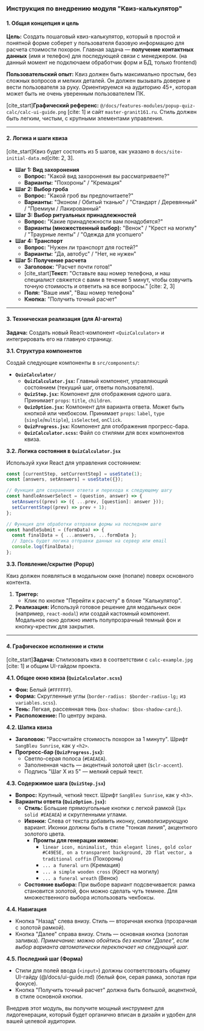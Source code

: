 ### **Инструкция по внедрению модуля "Квиз-калькулятор"**

#### **1. Общая концепция и цель**

**Цель:** Создать пошаговый квиз-калькулятор, который в простой и понятной форме соберет у пользователя базовую информацию для расчета стоимости похорон. Главная задача — **получение контактных данных** (имя и телефон) для последующей связи с менеджером. (на данный момент не подключаем обработчик форм и БД, только frontend)

**Пользовательский опыт:** Квиз должен быть максимально простым, без сложных вопросов и мелких деталей. Он должен вызывать доверие и вести пользователя за руку. Ориентируемся на аудиторию 45+, которая может быть не очень уверенным пользователем ПК.

[cite\_start]**Графический референс:** `@/docs/features-modules/popup-quiz-calc/calc-ui-guide.png` [cite: 1] и сайт `master-granit161.ru`. Стиль должен быть легким, чистым, с крупными элементами управления.

---

#### **2. Логика и шаги квиза**

[cite\_start]Квиз будет состоять из 5 шагов, как указано в `docs/site-initial-data.md`[cite: 2, 3].

- **Шаг 1: Вид захоронения**
  - **Вопрос:** "Какой вид захоронения вы рассматриваете?"
  - **Варианты:** "Похороны" / "Кремация"
- **Шаг 2: Выбор гроба**
  - **Вопрос:** "Какой гроб вы предпочитаете?"
  - **Варианты:** "Эконом / Обитый тканью" / "Стандарт / Деревянный" / "Премиум / Лакированный"
- **Шаг 3: Выбор ритуальных принадлежностей**
  - **Вопрос:** "Какие принадлежности вам понадобятся?"
  - **Варианты (множественный выбор):** "Венок" / "Крест на могилу" / "Траурные ленты" / "Одежда для усопшего"
- **Шаг 4: Транспорт**
  - **Вопрос:** "Нужен ли транспорт для гостей?"
  - **Варианты:** "Да, автобус" / "Нет, не нужен"
- **Шаг 5: Получение расчета**
  - **Заголовок:** "Расчет почти готов\!"
  - [cite\_start]**Текст:** "Оставьте ваш номер телефона, и наш специалист свяжется с вами в течение 5 минут, чтобы озвучить точную стоимость и ответить на все вопросы." [cite: 2, 3]
  - **Поля:** "Ваше имя", "Ваш номер телефона"
  - **Кнопка:** "Получить точный расчет"

---

#### **3. Техническая реализация (для AI-агента)**

**Задача:** Создать новый React-компонент `<QuizCalculator>` и интегрировать его на главную страницу.

**3.1. Структура компонентов**

Создай следующие компоненты в `src/components/`:

- **`QuizCalculator/`**
  - **`QuizCalculator.jsx`:** Главный компонент, управляющий состоянием (текущий шаг, ответы пользователя).
  - **`QuizStep.jsx`:** Компонент для отображения одного шага. Принимает `props`: `title`, `children`.
  - **`QuizOption.jsx`:** Компонент для варианта ответа. Может быть кнопкой или чекбоксом. Принимает `props`: `label`, `type` (`single`/`multiple`), `isSelected`, `onClick`.
  - **`QuizProgress.jsx`:** Компонент для отображения прогресс-бара.
  - **`QuizCalculator.scss`:** Файл со стилями для всех компонентов квиза.

**3.2. Логика состояния в `QuizCalculator.jsx`**

Используй хуки React для управления состоянием:

```jsx
const [currentStep, setCurrentStep] = useState(1);
const [answers, setAnswers] = useState({});

// Функция для сохранения ответа и перехода к следующему шагу
const handleAnswerSelect = (question, answer) => {
  setAnswers((prev) => ({ ...prev, [question]: answer }));
  setCurrentStep((prev) => prev + 1);
};

// Функция для обработки отправки формы на последнем шаге
const handleSubmit = (formData) => {
  const finalData = { ...answers, ...formData };
  // Здесь будет логика отправки данных на сервер или email
  console.log(finalData);
};
```

**3.3. Появление/скрытие (Popup)**

Квиз должен появляться в модальном окне (попапе) поверх основного контента.

1.  **Триггер:**
    - Клик по кнопке "Перейти к расчету" в блоке "Калькулятор".
2.  **Реализация:** Используй готовое решение для модальных окон (например, `react-modal`) или создай кастомный компонент. Модальное окно должно иметь полупрозрачный темный фон и кнопку-крестик для закрытия.

---

#### **4. Графическое исполнение и стили**

[cite\_start]**Задача:** Стилизовать квиз в соответствии с `calc-example.jpg` [cite: 1] и общим UI-гайдом проекта.

**4.1. Общее окно квиза (`QuizCalculator.scss`)**

- **Фон:** Белый (`#FFFFFF`).
- **Форма:** Скругленные углы (`border-radius: $border-radius-lg;` из `variables.scss`).
- **Тень:** Легкая, рассеянная тень (`box-shadow: $box-shadow-card;`).
- **Расположение:** По центру экрана.

**4.2. Шапка квиза**

- **Заголовок:** "Рассчитайте стоимость похорон за 1 минуту". Шрифт `SangBleu Sunrise`, как у `<h2>`.
- **Прогресс-бар (`QuizProgress.jsx`):**
  - Светло-серая полоса (`#EAEAEA`).
  - Заполненная часть — акцентный золотой цвет (`$clr-accent`).
  - Подпись "Шаг X из 5" — мелкий серый текст.

**4.3. Содержимое шага (`QuizStep.jsx`)**

- **Вопрос:** Крупный, четкий текст. Шрифт `SangBleu Sunrise`, как у `<h3>`.
- **Варианты ответа (`QuizOption.jsx`):**
  - **Стиль:** Большие прямоугольные кнопки с легкой рамкой (`1px solid #EAEAEA`) и скругленными углами.
  - **Иконки:** Слева от текста добавить иконку, символизирующую вариант. Иконки должны быть в стиле "тонкая линия", акцентного золотого цвета.
    - **Промты для генерации иконок:**
      - `linear icon, minimalist, thin elegant lines, gold color #C49E5E, on a transparent background, 2D flat vector, a traditional coffin` (Похороны)
      - `... a funeral urn` (Кремация)
      - `... a simple wooden cross` (Крест на могилу)
      - `... a funeral wreath` (Венок)
  - **Состояние выбора:** При выборе вариант подсвечивается: рамка становится золотой, фон можно сделать чуть темнее. Для множественного выбора использовать чекбоксы.

**4.4. Навигация**

- Кнопка "Назад" слева внизу. Стиль — вторичная кнопка (прозрачная с золотой рамкой).
- Кнопка "Далее" справа внизу. Стиль — основная кнопка (золотая заливка). _Примечание: можно обойтись без кнопки "Далее", если выбор варианта автоматически переключает на следующий шаг._

**4.5. Последний шаг (Форма)**

- Стили для полей ввода (`<input>`) должны соответствовать общему UI-гайду (@/docs/ui-guide.md) (белый фон, серая рамка, золотая при фокусе).
- Кнопка "Получить точный расчет" должна быть большой, акцентной, в стиле основной кнопки.

Внедрив этот модуль, вы получите мощный инструмент для лидогенерации, который будет органично вписан в дизайн и удобен для вашей целевой аудитории.

